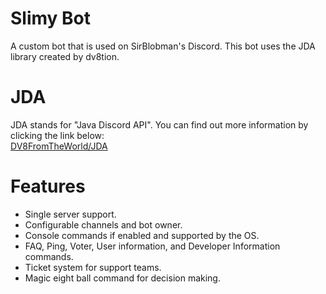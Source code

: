 # Slimy Bot

A custom bot that is used on SirBlobman's Discord.
This bot uses the JDA library created by dv8tion.

# JDA

JDA stands for "Java Discord API". You can find out more information by clicking the link below:  
[DV8FromTheWorld/JDA](https://github.com/DV8FromTheWorld/JDA)

# Features

- Single server support.
- Configurable channels and bot owner.
- Console commands if enabled and supported by the OS.
- FAQ, Ping, Voter, User information, and Developer Information commands.
- Ticket system for support teams.
- Magic eight ball command for decision making.
